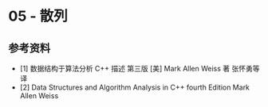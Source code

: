 # 05 - 散列

## 参考资料

- [1] 数据结构于算法分析 C++ 描述 第三版 [美] Mark Allen Weiss 著 张怀勇等译
- [2] Data Structures and Algorithm Analysis in C++ fourth Edition Mark Allen Weiss
